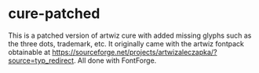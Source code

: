 # cure-patched
This is a patched version of artwiz cure with added missing glyphs such as the three dots, trademark, etc. It originally came with the artwiz fontpack obtainable at https://sourceforge.net/projects/artwizaleczapka/?source=typ_redirect.
All done with FontForge.
